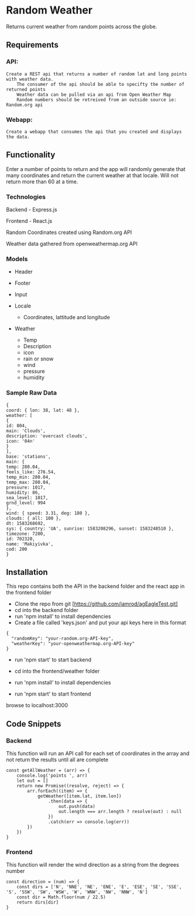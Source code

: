 # Random Weather

Returns current weather from random points across the globe.

## Requirements

### API:

    Create a REST api that returns a number of random lat and long points with weather data.
        The consumer of the api should be able to specifty the number of returned points
        Weather data can be pulled via an api from Open Weather Map
        Random numbers should be retreived from an outside source ie: Random.org api

### Webapp:

    Create a webapp that consumes the api that you created and displays the data.

## Functionality

Enter a number of points to return and the app will randomly generate that many coordinates and return the current weather at that locale. Will not return more than 60 at a time.

### Technologies

Backend - Express.js

Frontend - React.js

Random Coordinates created using Random.org API

Weather data gathered from openweathermap.org API

### Models

- Header

- Footer

- Input

- Locale

  - Coordinates, lattitude and longitude

- Weather

  - Temp
  - Description
  - icon
  - rain or snow
  - wind
  - pressure
  - humidity

### Sample Raw Data

```
{
coord: { lon: 38, lat: 48 },
weather: [
{
id: 804,
main: 'Clouds',
description: 'overcast clouds',
icon: '04n'
}
],
base: 'stations',
main: {
temp: 280.04,
feels_like: 276.54,
temp_min: 280.04,
temp_max: 280.04,
pressure: 1017,
humidity: 86,
sea_level: 1017,
grnd_level: 994
},
wind: { speed: 3.31, deg: 180 },
clouds: { all: 100 },
dt: 1583268692,
sys: { country: 'UA', sunrise: 1583208296, sunset: 1583248510 },
timezone: 7200,
id: 702320,
name: 'Makiyivka',
cod: 200
}
```

## Installation

This repo contains both the API in the backend folder and the react app in the frontend folder

- Clone the repo from git [https://github.com/jamrod/agEagleTest.git]
- cd into the backend folder
- run 'npm install' to install dependencies
- Create a file called 'keys.json' and put your api keys here in this format

```
{
  "randomKey": "your-random.org-API-key",
  "weatherKey": "your-openweathermap.org-API-key"
}
```

- run 'npm start' to start backend

- cd into the frontend/weather folder
- run 'npm install' to install dependencies
- run 'npm start' to start frontend

browse to localhost:3000

## Code Snippets

### Backend

This function will run an API call for each set of coordinates in the array and not return the results until all are complete

```
const getAllWeather = (arr) => {
    console.log('points ', arr)
    let out = []
    return new Promise((resolve, reject) => {
        arr.forEach((item) => {
            getWeather([item.lat, item.lon])
                .then(data => {
                    out.push(data)
                    out.length === arr.length ? resolve(out) : null
                })
                .catch(err => console.log(err))
        })
    })
}
```

### Frontend

This function will render the wind direction as a string from the degrees number

```
const direction = (num) => {
    const dirs = ['N', 'NNE', 'NE', 'ENE', 'E', 'ESE', 'SE', 'SSE', 'S', 'SSW', 'SW', 'WSW', 'W', 'WNW', 'NW', 'NNW', 'N']
    const dir = Math.floor(num / 22.5)
    return dirs[dir]
}
```
